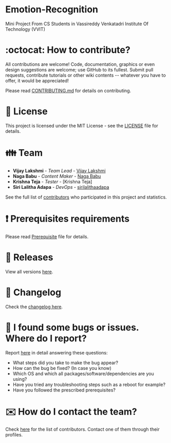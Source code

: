 # Emotion-Recognition
Mini Project From CS Students in Vassireddy Venkatadri Institute Of Technology (VVIT) 

# :octocat: How to contribute?

All contributions are welcome! Code, documentation, graphics or even design suggestions are welcome; use GitHub to its fullest. Submit pull requests, contribute tutorials or other wiki contents -- whatever you have to offer, it would be appreciated!

Please read [CONTRIBUTING.md](CONTRIBUTING.md) for details on contributing.

# :scroll: License

This project is licensed under the MIT License - see the [LICENSE](LICENSE) file for details.

# :family: Team

-   **Vijay Lakshmi** - _Team Lead_ - [Vijay Lakshmi](https://github.com/vijaya988)
-   **Naga Babu** - _Content Maker_ - [Naga Babu](https://github.com/Nagababu2001)
-   **Krishna Teja** - _Tester_ - [Krishna Teja]
-   **Siri Lalitha Adapa** - _DevOps_ - [sirilalithaadapa](https://github.com/sirilalithaadapa)


See the full list of [contributors](https://github.com/sirilalithaadapa/Emotion-Recognition/graphs/contributors) who participated in this project and statistics.

# :heavy_exclamation_mark: Prerequisites requirements

Please read [Prerequisite](Prerequisite.md) file for details.

# :bookmark: Releases

View all versions [here](https://github.com/sirilalithaadapa/Emotion-Recognition/releases).

# :scroll: Changelog

Check the [changelog here](https://github.com/sirilalithaadapa/Emotion-Recognition/commits/master).

# :memo: I found some bugs or issues. Where do I report?

Report [here](https://github.com/sirilalithaadapa/Emotion-Recognition/issues/new/choose) in detail answering these questions:

-   What steps did you take to make the bug appear?
-   How can the bug be fixed? (In case you know)
-   Which OS and which all packages/software/dependencies are you using?
-   Have you tried any troubleshooting steps such as a reboot for example?
-   Have you followed the prescribed prerequisites?

# :envelope: How do I contact the team?

Check [here](https://github.com/sirilalithaadapa/Emotion-Recognition/graphs/contributors) for the list of contributors. Contact one of them through their profiles.
